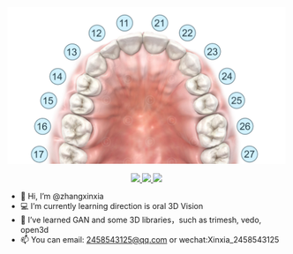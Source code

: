 <div align="center" ><img src="https://github.com/Zhangxx-NaMuu/Zhangxx-NaMuu/blob/main/img/dental-zahnschema-FDI.jpg"></div>
<p align="center">
   <a href="https://trimsh.org/">
  <img src="https://img.shields.io/badge/trimesh-blue?logo=t&logoColor=white">
 </a>
 <a href="https://vedo.embl.es/autodocs/content/vedo/vedo.html">
  <img src="https://img.shields.io/badge/vedo-green?logo=v&logoColor=white">
 </a>
 <a href="http://www.open3d.org/docs/release/tutorial/geometry/index.html">
  <img src="https://img.shields.io/badge/open3d-red?logo=&logoColor=white">
 </a>
 </p>

- 👋 Hi, I’m @zhangxinxia
- 💻 I’m currently learning direction is oral 3D Vision
- 🌱 I’ve learned GAN and some 3D libraries，such as trimesh, vedo, open3d
- 📫 You can email: 2458543125@qq.com or wechat:Xinxia_2458543125

<!--
**Zhangxx-NaMuu/Zhangxx-NaMuu** is a ✨ _special_ ✨ repository because its `README.md` (this file) appears on your GitHub profile.

Here are some ideas to get you started:
-->
